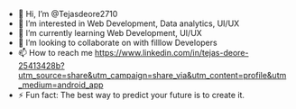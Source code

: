 - 👋 Hi, I’m @Tejasdeore2710
- 👀 I’m interested in Web Development, Data analytics, UI/UX
- 🌱 I’m currently learning Web Development, UI/UX
- 💞️ I’m looking to collaborate on with filllow Developers
- 📫 How to reach me https://www.linkedin.com/in/tejas-deore-25413428b?utm_source=share&utm_campaign=share_via&utm_content=profile&utm_medium=android_app
- ⚡ Fun fact: The best way to predict your future is to create it.

<!---
Tejasdeore2710/Tejasdeore2710 is a ✨ special ✨ repository because its `README.md` (this file) appears on your GitHub profile.
You can click the Preview link to take a look at your changes.
--->
